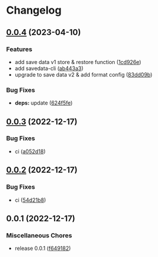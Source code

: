 # Changelog

## [0.0.4](https://github.com/TuiHub/Sentinel/compare/v0.0.3...v0.0.4) (2023-04-10)


### Features

* add save data v1 store & restore function ([1cd926e](https://github.com/TuiHub/Sentinel/commit/1cd926e97f6c7214476810d50d198422f0397cfa))
* add savedata-cli ([ab443a3](https://github.com/TuiHub/Sentinel/commit/ab443a3c336398441c2336afb81e851edcd05fe6))
* upgrade to save data v2 & add format config ([83dd09b](https://github.com/TuiHub/Sentinel/commit/83dd09b1dd903e273f4e5ea24420f0d176c7aba9))


### Bug Fixes

* **deps:** update ([624f5fe](https://github.com/TuiHub/Sentinel/commit/624f5fe55402829066b4d6189e65b6c9b18680e7))

## [0.0.3](https://github.com/TuiHub/Sentinel/compare/v0.0.2...v0.0.3) (2022-12-17)


### Bug Fixes

* ci ([a052d18](https://github.com/TuiHub/Sentinel/commit/a052d18bb0b578713b03aad45986825fe8bdc0ff))

## [0.0.2](https://github.com/TuiHub/Sentinel/compare/v0.0.1...v0.0.2) (2022-12-17)


### Bug Fixes

* ci ([54d21b8](https://github.com/TuiHub/Sentinel/commit/54d21b8172fd401c8804fe3394abfccc3fe660d9))

## 0.0.1 (2022-12-17)


### Miscellaneous Chores

* release 0.0.1 ([f649182](https://github.com/TuiHub/Sentinel/commit/f6491828e5223fd47110c81953fb3fc7c4fbe4ba))
